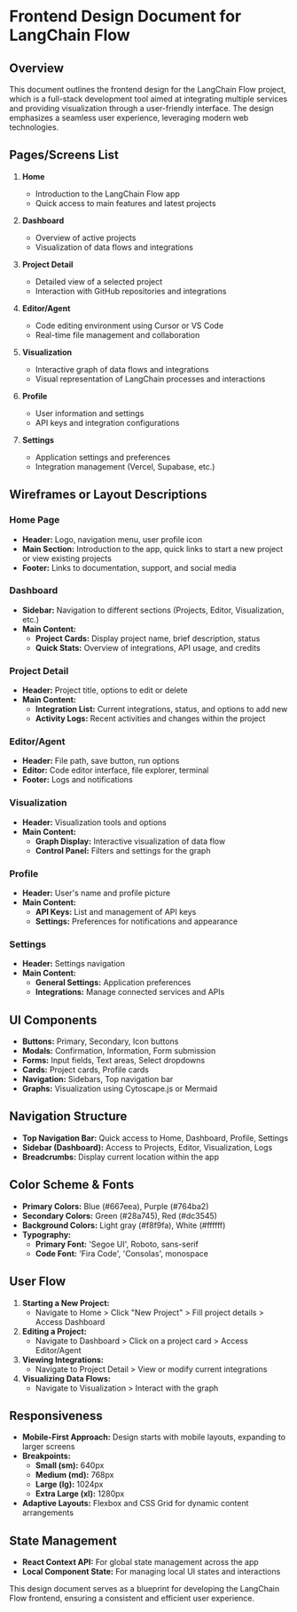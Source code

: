 # Frontend Design Document for LangChain Flow

## Overview

This document outlines the frontend design for the LangChain Flow project, which is a full-stack development tool aimed at integrating multiple services and providing visualization through a user-friendly interface. The design emphasizes a seamless user experience, leveraging modern web technologies.

## Pages/Screens List

1. **Home**
   - Introduction to the LangChain Flow app
   - Quick access to main features and latest projects

2. **Dashboard**
   - Overview of active projects
   - Visualization of data flows and integrations

3. **Project Detail**
   - Detailed view of a selected project
   - Interaction with GitHub repositories and integrations

4. **Editor/Agent**
   - Code editing environment using Cursor or VS Code
   - Real-time file management and collaboration

5. **Visualization**
   - Interactive graph of data flows and integrations
   - Visual representation of LangChain processes and interactions

6. **Profile**
   - User information and settings
   - API keys and integration configurations

7. **Settings**
   - Application settings and preferences
   - Integration management (Vercel, Supabase, etc.)

## Wireframes or Layout Descriptions

### Home Page
- **Header:** Logo, navigation menu, user profile icon
- **Main Section:** Introduction to the app, quick links to start a new project or view existing projects
- **Footer:** Links to documentation, support, and social media

### Dashboard
- **Sidebar:** Navigation to different sections (Projects, Editor, Visualization, etc.)
- **Main Content:** 
  - **Project Cards:** Display project name, brief description, status
  - **Quick Stats:** Overview of integrations, API usage, and credits

### Project Detail
- **Header:** Project title, options to edit or delete
- **Main Content:**
  - **Integration List:** Current integrations, status, and options to add new
  - **Activity Logs:** Recent activities and changes within the project

### Editor/Agent
- **Header:** File path, save button, run options
- **Editor:** Code editor interface, file explorer, terminal
- **Footer:** Logs and notifications

### Visualization
- **Header:** Visualization tools and options
- **Main Content:**
  - **Graph Display:** Interactive visualization of data flow
  - **Control Panel:** Filters and settings for the graph

### Profile
- **Header:** User's name and profile picture
- **Main Content:**
  - **API Keys:** List and management of API keys
  - **Settings:** Preferences for notifications and appearance

### Settings
- **Header:** Settings navigation
- **Main Content:**
  - **General Settings:** Application preferences
  - **Integrations:** Manage connected services and APIs

## UI Components

- **Buttons:** Primary, Secondary, Icon buttons
- **Modals:** Confirmation, Information, Form submission
- **Forms:** Input fields, Text areas, Select dropdowns
- **Cards:** Project cards, Profile cards
- **Navigation:** Sidebars, Top navigation bar
- **Graphs:** Visualization using Cytoscape.js or Mermaid

## Navigation Structure

- **Top Navigation Bar:** Quick access to Home, Dashboard, Profile, Settings
- **Sidebar (Dashboard):** Access to Projects, Editor, Visualization, Logs
- **Breadcrumbs:** Display current location within the app

## Color Scheme & Fonts

- **Primary Colors:** Blue (#667eea), Purple (#764ba2)
- **Secondary Colors:** Green (#28a745), Red (#dc3545)
- **Background Colors:** Light gray (#f8f9fa), White (#ffffff)
- **Typography:** 
  - **Primary Font:** 'Segoe UI', Roboto, sans-serif
  - **Code Font:** 'Fira Code', 'Consolas', monospace

## User Flow

1. **Starting a New Project:**
   - Navigate to Home > Click "New Project" > Fill project details > Access Dashboard
2. **Editing a Project:**
   - Navigate to Dashboard > Click on a project card > Access Editor/Agent
3. **Viewing Integrations:**
   - Navigate to Project Detail > View or modify current integrations
4. **Visualizing Data Flows:**
   - Navigate to Visualization > Interact with the graph

## Responsiveness

- **Mobile-First Approach:** Design starts with mobile layouts, expanding to larger screens
- **Breakpoints:**
  - **Small (sm):** 640px
  - **Medium (md):** 768px
  - **Large (lg):** 1024px
  - **Extra Large (xl):** 1280px
- **Adaptive Layouts:** Flexbox and CSS Grid for dynamic content arrangements

## State Management

- **React Context API:** For global state management across the app
- **Local Component State:** For managing local UI states and interactions

This design document serves as a blueprint for developing the LangChain Flow frontend, ensuring a consistent and efficient user experience.
